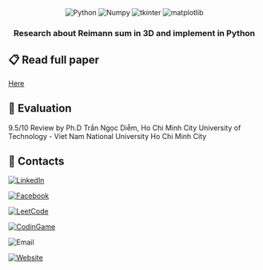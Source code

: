 <div align="center">

  <div>
    <img src="https://img.shields.io/badge/Python-v3.7.0-blue?logo=python" alt="Python">
    <img src="https://img.shields.io/badge/Numpy-v1.26.4-white?logo=numpy" alt="Numpy">
    <img src="https://img.shields.io/badge/Tkinter-v8.6-yellow?logo=tkinter" alt="tkinter">
    <img src="https://img.shields.io/badge/Matplotlib-v3.8.2-blue?logo=matplotlib" alt="matplotlib">
  </div>

  <h3 align="center">Research about Reimann sum in 3D and implement in Python</h3>
</div>

## 📋 <a name="Paper">Read full paper</a>

[Here](https://github.com/nhan2892005/Calculus-ReimannSum_in_Python/blob/main/Report.pdf)

## <a name="evaluate">🤸 Evaluation</a>

9.5/10 Review by Ph.D Trần Ngọc Diễm, Ho Chi Minh City University of Technology - Viet Nam National University Ho Chi Minh City

## <a name="contact">🚀 Contacts</a>

[![LinkedIn](https://img.shields.io/badge/LinkedIn-Profile-blue?logo=linkedin)]()

[![Facebook](https://img.shields.io/badge/Facebook-Profile-blue?logo=facebook)](https://www.facebook.com/phucnhancshcmut/)

[![LeetCode](https://img.shields.io/badge/LeetCode-Profile-orange?logo=leetcode)](https://leetcode.com/u/N289/)

[![CodinGame](https://img.shields.io/badge/CodinGame-Profile-yellow?logo=codingame)](https://www.codingame.com/profile/3f88b771e04c6894b7485decd4291a7e8589985)

![Email](https://img.shields.io/badge/Email-nhan.nguyen2005phuyen@hcmut.edu.vn-green?logo=gmail)

[![Website](https://img.shields.io/badge/Website-Visit-blue?logo=globe)](https://phucnhan289.great-site.net/1/Ph%C3%BAc-Nh%C3%A2n.html)

<br />
<br />
